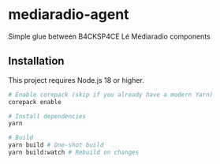 # mediaradio-agent

Simple glue between B4CKSP4CE Lé Médiaradio components

## Installation

This project requires Node.js 18 or higher.

```bash
# Enable corepack (skip if you already have a modern Yarn)
corepack enable

# Install dependencies
yarn

# Build
yarn build # One-shot build
yarn build:watch # Rebuild on changes
```
